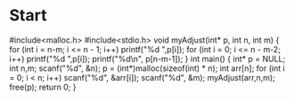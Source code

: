 # Start
#include<malloc.h>
#include<stdio.h>
void  myAdjust(int* p, int  n, int  m)
{
	for (int i = n-m; i <= n - 1; i++)
		printf("%d ",p[i]);
	for (int i = 0; i <= n - m-2; i++)
		printf("%d ",p[i]);
	printf("%d\n", p[n-m-1]);
}
int main()
{
	int* p = NULL;
	int n,m;
	scanf("%d", &n);
	p = (int*)malloc(sizeof(int) * n);
	int arr[n];
	for (int i = 0; i < n; i++)
		scanf("%d", &arr[i]);
	scanf("%d", &m);
	myAdjust(arr,n,m);
	free(p);
	return 0;
}

